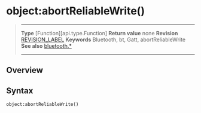 # object:abortReliableWrite()

> --------------------- ------------------------------------------------------------------------------------------
> __Type__              [Function][api.type.Function]
> __Return value__      none
> __Revision__          [REVISION_LABEL](REVISION_URL)
> __Keywords__          Bluetooth, bt, Gatt, abortReliableWrite
> __See also__          [bluetooth.*](/plugin.bluetooth.md)
> --------------------- ------------------------------------------------------------------------------------------

## Overview

## Syntax

	object:abortReliableWrite()
